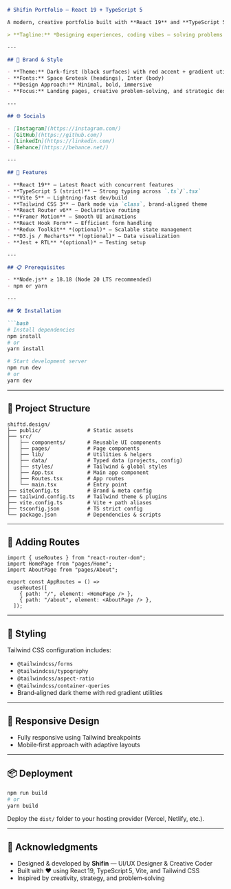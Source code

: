 
```markdown
# Shifin Portfolio — React 19 + TypeScript 5

A modern, creative portfolio built with **React 19** and **TypeScript 5 (strict)**, designed and developed by **Shifin** — a UI/UX designer & creative coder who blends design vision with technical precision.

> **Tagline:** *Designing experiences, coding vibes — solving problems with creativity and strategy.*

---

## 🎨 Brand & Style

- **Theme:** Dark‑first (black surfaces) with red accent + gradient utilities
- **Fonts:** Space Grotesk (headings), Inter (body)
- **Design Approach:** Minimal, bold, immersive
- **Focus:** Landing pages, creative problem‑solving, and strategic design

---

## 🌐 Socials

- [Instagram](https://instagram.com/)
- [GitHub](https://github.com/)
- [LinkedIn](https://linkedin.com/)
- [Behance](https://behance.net/)

---

## 🚀 Features

- **React 19** — Latest React with concurrent features
- **TypeScript 5 (strict)** — Strong typing across `.ts`/`.tsx`
- **Vite 5** — Lightning‑fast dev/build
- **Tailwind CSS 3** — Dark mode via `class`, brand‑aligned theme
- **React Router v6** — Declarative routing
- **Framer Motion** — Smooth UI animations
- **React Hook Form** — Efficient form handling
- **Redux Toolkit** *(optional)* — Scalable state management
- **D3.js / Recharts** *(optional)* — Data visualization
- **Jest + RTL** *(optional)* — Testing setup

---

## 📋 Prerequisites

- **Node.js** ≥ 18.18 (Node 20 LTS recommended)
- npm or yarn

---

## 🛠️ Installation

```bash
# Install dependencies
npm install
# or
yarn install

# Start development server
npm run dev
# or
yarn dev
```

---

## 📁 Project Structure

```shell
shiftd.design/
├── public/               # Static assets
├── src/
│   ├── components/       # Reusable UI components
│   ├── pages/            # Page components
│   ├── lib/              # Utilities & helpers
│   ├── data/             # Typed data (projects, config)
│   ├── styles/           # Tailwind & global styles
│   ├── App.tsx           # Main app component
│   ├── Routes.tsx        # App routes
│   └── main.tsx          # Entry point
├── siteConfig.ts         # Brand & meta config
├── tailwind.config.ts    # Tailwind theme & plugins
├── vite.config.ts        # Vite + path aliases
├── tsconfig.json         # TS strict config
└── package.json          # Dependencies & scripts
```

---

## 🧩 Adding Routes

```tsx
import { useRoutes } from "react-router-dom";
import HomePage from "pages/Home";
import AboutPage from "pages/About";

export const AppRoutes = () =>
  useRoutes([
    { path: "/", element: <HomePage /> },
    { path: "/about", element: <AboutPage /> },
  ]);
```

---

## 🎨 Styling

Tailwind CSS configuration includes:

- `@tailwindcss/forms`
- `@tailwindcss/typography`
- `@tailwindcss/aspect-ratio`
- `@tailwindcss/container-queries`
- Brand‑aligned dark theme with red gradient utilities

---

## 📱 Responsive Design

- Fully responsive using Tailwind breakpoints
- Mobile‑first approach with adaptive layouts

---

## 📦 Deployment

```bash
npm run build
# or
yarn build
```

Deploy the `dist/` folder to your hosting provider (Vercel, Netlify, etc.).

---

## 🙏 Acknowledgments

- Designed & developed by **Shifin** — UI/UX Designer & Creative Coder
- Built with ❤️ using React 19, TypeScript 5, Vite, and Tailwind CSS
- Inspired by creativity, strategy, and problem‑solving
```